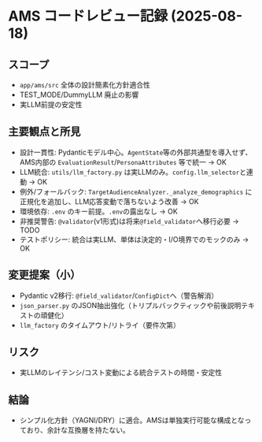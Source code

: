 # AMS コードレビュー記録 (2025-08-18)

## スコープ
- `app/ams/src` 全体の設計簡素化方針適合性
- TEST_MODE/DummyLLM 廃止の影響
- 実LLM前提の安定性

## 主要観点と所見
- 設計一貫性: Pydanticモデル中心。`AgentState`等の外部共通型を導入せず、AMS内部の `EvaluationResult`/`PersonaAttributes` 等で統一 → OK
- LLM統合: `utils/llm_factory.py` は実LLMのみ。`config.llm_selector`と連動 → OK
- 例外/フォールバック: `TargetAudienceAnalyzer._analyze_demographics` に正規化を追加し、LLM応答変動で落ちないよう改善 → OK
- 環境依存: `.env` のキー前提。`.env`の露出なし → OK
- 非推奨警告: `@validator`(v1形式)は将来`@field_validator`へ移行必要 → TODO
- テストポリシー: 統合は実LLM、単体は決定的・I/O境界でのモックのみ → OK

## 変更提案（小）
- Pydantic v2移行: `@field_validator`/`ConfigDict`へ（警告解消）
- `json_parser.py` のJSON抽出強化（トリプルバックティックや前後説明テキストの頑健化）
- `llm_factory` のタイムアウト/リトライ（要件次第）

## リスク
- 実LLMのレイテンシ/コスト変動による統合テストの時間・安定性

## 結論
- シンプル化方針（YAGNI/DRY）に適合。AMSは単独実行可能な構成となっており、余計な互換層を持たない。
